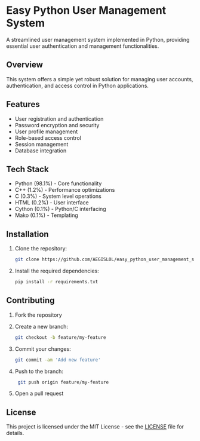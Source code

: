 # Easy Python User Management System

A streamlined user management system implemented in Python, providing essential user authentication and management functionalities.

## Overview

This system offers a simple yet robust solution for managing user accounts, authentication, and access control in Python applications.

## Features

- User registration and authentication
- Password encryption and security
- User profile management
- Role-based access control
- Session management
- Database integration

## Tech Stack

- Python (98.1%) - Core functionality
- C++ (1.2%) - Performance optimizations
- C (0.3%) - System level operations
- HTML (0.2%) - User interface
- Cython (0.1%) - Python/C interfacing
- Mako (0.1%) - Templating

## Installation

1. Clone the repository:
   ```bash
   git clone https://github.com/AEGISL0L/easy_python_user_management_system_.git
   ```

2. Install the required dependencies:
   ```bash
   pip install -r requirements.txt
   ```

## Contributing

1. Fork the repository

2. Create a new branch:
   ```bash
   git checkout -b feature/my-feature
   ```
3. Commit your changes:
   ```bash
   git commit -am 'Add new feature'
   ```
4. Push to the branch:
   ```bash  
    git push origin feature/my-feature
    ```
5. Open a pull request

## License

This project is licensed under the MIT License - see the [LICENSE](LICENSE) file for details.



